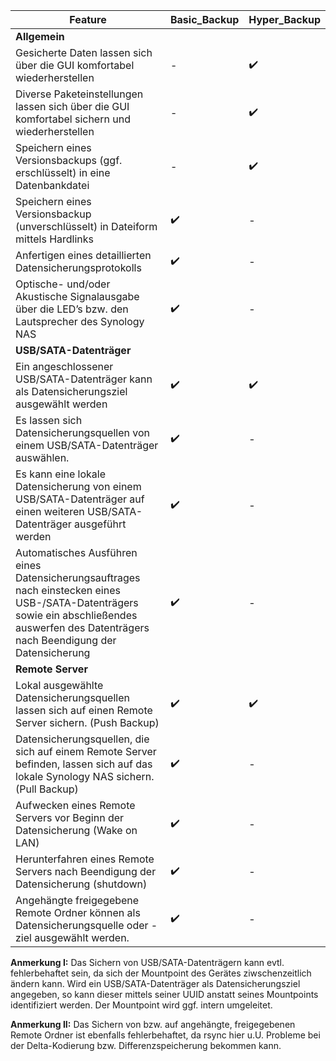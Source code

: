 
| Feature |	Basic_Backup	| Hyper_Backup |
| ------------- | ------------- | ------------------- |
| **Allgemein** | 
| Gesicherte Daten lassen sich über die GUI komfortabel wiederherstellen	| - | ✔️ |
| Diverse Paketeinstellungen lassen sich über die GUI komfortabel sichern und wiederherstellen	 | - | ✔️ |
| Speichern eines Versionsbackups (ggf. erschlüsselt) in eine Datenbankdatei | - | ✔️ |
| Speichern eines Versionsbackup (unverschlüsselt) in Dateiform mittels Hardlinks | ✔️ | - |
| Anfertigen eines detaillierten Datensicherungsprotokolls | ✔️ | - |
| Optische- und/oder Akustische Signalausgabe über die LED’s bzw. den Lautsprecher des Synology NAS | ✔️ | - |
| **USB/SATA-Datenträger** |
| Ein angeschlossener USB/SATA-Datenträger kann als Datensicherungsziel ausgewählt werden | ✔️ | ✔️ |
| Es lassen sich Datensicherungsquellen von einem USB/SATA-Datenträger auswählen. | ✔️ | - |
| Es kann eine lokale Datensicherung von einem USB/SATA-Datenträger auf einen weiteren USB/SATA-Datenträger ausgeführt werden | ✔️ | - |
| Automatisches Ausführen eines Datensicherungsauftrages nach einstecken eines USB-/SATA-Datenträgers sowie ein abschließendes auswerfen des Datenträgers nach Beendigung der Datensicherung | ✔️ | - |
| **Remote Server** | |
| Lokal ausgewählte Datensicherungsquellen lassen sich auf einen Remote Server sichern. (Push Backup) | ✔️ | ✔️ |
| Datensicherungsquellen, die sich auf einem Remote Server befinden, lassen sich auf das lokale Synology NAS sichern. (Pull Backup) | ✔️ | - |
| Aufwecken eines Remote Servers vor Beginn der Datensicherung (Wake on LAN) | ✔️ | - |
| Herunterfahren eines Remote Servers nach Beendigung der Datensicherung (shutdown) | ✔️ | - |
| Angehängte freigegebene Remote Ordner können als Datensicherungsquelle oder -ziel ausgewählt werden.| ✔️ | - |

**Anmerkung I:**
Das Sichern von USB/SATA-Datenträgern kann evtl. fehlerbehaftet sein, da sich der Mountpoint des Gerätes ziwschenzeitlich ändern kann. Wird ein USB/SATA-Datenträger als Datensicherungsziel angegeben, so kann dieser mittels seiner UUID anstatt seines Mountpoints identifiziert werden. Der Mountpoint wird ggf. intern umgeleitet.

**Anmerkung II:**
Das Sichern von bzw. auf angehängte, freigegebenen Remote Ordner ist ebenfalls fehlerbehaftet, da rsync hier u.U. Probleme bei der Delta-Kodierung bzw. Differenzspeicherung bekommen kann.
